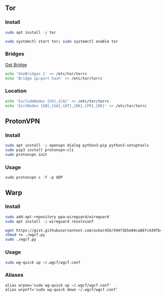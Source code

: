 ## Tor

### Install

```bash
sudo apt install -y tor
```

```bash
sudo systemctl start tor; sudo systemctl enable tor
```

### Bridges

[Get Bridge](https://bridges.torproject.org/bridges)

```bash
echo 'UseBridges 1' >> /etc/tor/torrc
echo 'Bridge ip:port hash' >> /etc/tor/torrc
```

### Location

```bash
echo 'ExcludeNodes {US},{CA}' >> /etc/tor/torrc
echo 'ExitNodes {GB},{UA},{AT},{DK},{FR},{DE}' >> /etc/tor/torrc
```

## ProtonVPN

### Install

```bash
sudo apt install -y openvpn dialog python3-pip python3-setuptools
sudo pip3 install protonvpn-cli
sudo protonvpn init
```

### Usage

```
sudo protonvpn c -f -p UDP
```

## Warp

### Install

```bash
sudo add-apt-repository ppa:wireguard/wireguard
sudo apt install -y wireguard resolvconf

wget https://gist.githubusercontent.com/oskar456/594f1b5e84ca887c439fb457800b377e/raw/ec61b40885eaf6c36e7680c5bd6231202eda8673/wgcf.py
chmod +x ./wgcf.py
sudo ./wgcf.py
```

### Usage

```bash
sudo wg-quick up ~/.wgcf/wgcf.conf
```

### Aliases

```
alias wrpon='sudo wg-quick up ~/.wgcf/wgcf.conf'
alias wrpoff='sudo wg-quick down ~/.wgcf/wgcf.conf'
```
